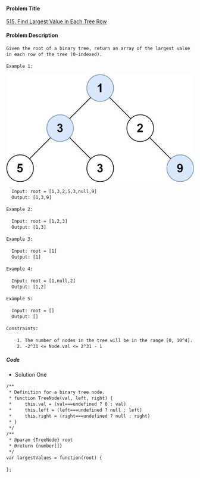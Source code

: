 #### Problem Title
[515. Find Largest Value in Each Tree Row](https://leetcode.com/problems/find-largest-value-in-each-tree-row/)
#### Problem Description
```
Given the root of a binary tree, return an array of the largest value in each row of the tree (0-indexed).

Example 1:
```
![1](../../assets/tree/2021-01-07/1.jpg)
```
  Input: root = [1,3,2,5,3,null,9]
  Output: [1,3,9]

Example 2:

  Input: root = [1,2,3]
  Output: [1,3]

Example 3:

  Input: root = [1]
  Output: [1]

Example 4:

  Input: root = [1,null,2]
  Output: [1,2]

Example 5:

  Input: root = []
  Output: []

Constraints:

    1. The number of nodes in the tree will be in the range [0, 10^4].
    2. -2^31 <= Node.val <= 2^31 - 1
```
##### Code

- Solution One
```
/**
 * Definition for a binary tree node.
 * function TreeNode(val, left, right) {
 *     this.val = (val===undefined ? 0 : val)
 *     this.left = (left===undefined ? null : left)
 *     this.right = (right===undefined ? null : right)
 * }
 */
/**
 * @param {TreeNode} root
 * @return {number[]}
 */
var largestValues = function(root) {
    
};
```
